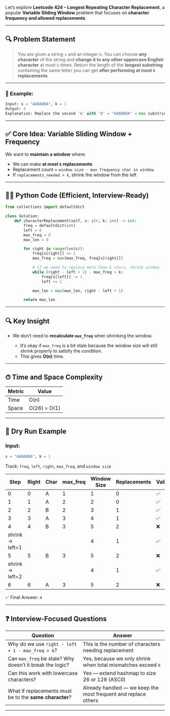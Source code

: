 Let’s explore **Leetcode 424 – Longest Repeating Character Replacement**, a popular **Variable Sliding Window** problem that focuses on **character frequency and allowed replacements**.

---

## 🔍 Problem Statement

> You are given a string `s` and an integer `k`.
> You can choose **any character** of the string and **change it to any other uppercase English character** at most `k` times.
> Return the length of the **longest substring** containing the same letter you can get **after performing at most `k` replacements**.

---

### 🧪 Example:

```python
Input: s = "AABABBA", k = 1  
Output: 4  
Explanation: Replace the second 'A' with 'B' → "AABBBBA" → max substring = "BBBB"
```

---

## ✅ Core Idea: Variable Sliding Window + Frequency

We want to **maintain a window** where:

* We can make **at most `k` replacements**
* Replacement count = `window size - max frequency char in window`
* If `replacements_needed > k`, shrink the window from the left

---

## 🧑‍💻 Python Code (Efficient, Interview-Ready)

```python
from collections import defaultdict

class Solution:
    def characterReplacement(self, s: str, k: int) -> int:
        freq = defaultdict(int)
        left = 0
        max_freq = 0
        max_len = 0

        for right in range(len(s)):
            freq[s[right]] += 1
            max_freq = max(max_freq, freq[s[right]])

            # If we need to replace more than k chars, shrink window
            while (right - left + 1) - max_freq > k:
                freq[s[left]] -= 1
                left += 1

            max_len = max(max_len, right - left + 1)

        return max_len
```

---

## 🔍 Key Insight

* We don’t need to **recalculate `max_freq`** when shrinking the window.

  * It’s okay if `max_freq` is a bit stale because the window size will still shrink properly to satisfy the condition.
  * This gives **O(n)** time.

---

## ⏱ Time and Space Complexity

| Metric | Value        |
| ------ | ------------ |
| Time   | O(n)         |
| Space  | O(26) = O(1) |

---

## 🧠 Dry Run Example

### Input:

```python
s = "AABABBA", k = 1
```

Track: `freq`, `left`, `right`, `max_freq`, and `window size`

| Step            | Right | Char | max\_freq | Window Size | Replacements | Valid? | MaxLen |
| --------------- | ----- | ---- | --------- | ----------- | ------------ | ------ | ------ |
| 0               | 0     | A    | 1         | 1           | 0            | ✅      | 1      |
| 1               | 1     | A    | 2         | 2           | 0            | ✅      | 2      |
| 2               | 2     | B    | 2         | 3           | 1            | ✅      | 3      |
| 3               | 3     | A    | 3         | 4           | 1            | ✅      | 4      |
| 4               | 4     | B    | 3         | 5           | 2            | ❌      | --     |
| shrink → left=1 |       |      |           | 4           | 1            | ✅      | 4      |
| 5               | 5     | B    | 3         | 5           | 2            | ❌      | --     |
| shrink → left=2 |       |      |           | 4           | 1            | ✅      | 4      |
| 6               | 6     | A    | 3         | 5           | 2            | ❌      | --     |

✅ Final Answer: `4`

---

## ❓ Interview-Focused Questions

| Question                                                 | Answer                                                         |
| -------------------------------------------------------- | -------------------------------------------------------------- |
| Why do we use `right - left + 1 - max_freq > k`?         | This is the number of characters needing replacement           |
| Can `max_freq` be stale? Why doesn’t it break the logic? | Yes, because we only shrink when total mismatches exceed `k`   |
| Can this work with lowercase characters?                 | Yes — extend hashmap to size 26 or 128 (ASCII)                 |
| What if replacements must be to the **same character**?  | Already handled — we keep the most frequent and replace others |

---
